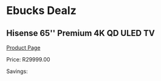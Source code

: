 
# Ebucks Dealz
## Hisense 65'' Premium 4K QD ULED TV
[Product Page](https://www.ebucks.com/web/shop/productSelected.do?prodId=1087668453&catId=363628262)

Price: R29999.00

Savings: 


	